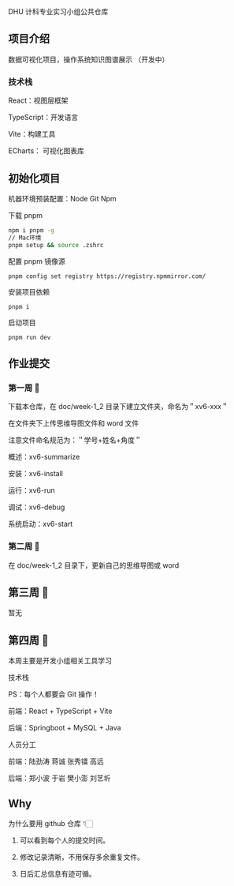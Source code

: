 DHU 计科专业实习小组公共仓库

## 项目介绍

数据可视化项目，操作系统知识图谱展示 （开发中）

### 技术栈

React：视图层框架

TypeScript：开发语言

Vite：构建工具

ECharts： 可视化图表库

## 初始化项目

机器环境预装配置：Node Git Npm

下载 pnpm

```zsh
npm i pnpm -g
// Mac环境
pnpm setup && source .zshrc
```

配置 pnpm 镜像源

```shell
pnpm config set registry https://registry.npmmirror.com/
```

安装项目依赖

```shell
pnpm i
```

启动项目

```shell
pnpm run dev
```

## 作业提交

### 第一周 🐳

下载本仓库，在 doc/week-1_2 目录下建立文件夹，命名为＂xv6-xxx＂

在文件夹下上传思维导图文件和 word 文件

注意文件命名规范为：＂学号+姓名+角度＂

概述：xv6-summarize

安装：xv6-install

运行：xv6-run

调试：xv6-debug

系统启动：xv6-start

### 第二周 🐳

在 doc/week-1_2 目录下，更新自己的思维导图或 word

## 第三周 🐳

暂无

## 第四周 🐳

本周主要是开发小组相关工具学习

技术栈

PS：每个人都要会 Git 操作！

前端：React + TypeScript + Vite

后端：Springboot + MySQL + Java

人员分工

前端：陆劲涛 蒋诚 张秀镭 高远

后端：郑小波 于岩 樊小澎 刘艺圻

## Why

为什么要用 github 仓库 👇🏻

1. 可以看到每个人的提交时间。

2. 修改记录清晰，不用保存多余重复文件。

3. 日后汇总信息有迹可循。
